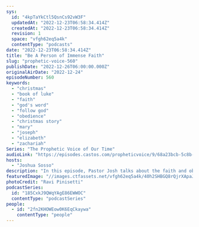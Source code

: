 ```yaml
---
sys:
  id: "4kpTaYkCtl5QsnCs92vW3F"
  updatedAt: "2022-12-23T06:58:34.414Z"
  createdAt: "2022-12-23T06:58:34.414Z"
  revision: 1
  space: "vfgh62eq5a4k"
  contentType: "podcasts"
date: "2022-12-23T06:58:34.414Z"
title: "Be A Person of Immense Faith"
slug: "prophetic-voice-560"
publishDate: "2022-12-26T06:00:00.000Z"
originalAirDate: "2022-12-24"
episodeNumber: 560
keywords:
  - "christmas"
  - "book of luke"
  - "faith"
  - "god's word"
  - "follow god"
  - "obedience"
  - "christmas story"
  - "mary"
  - "joseph"
  - "elizabeth"
  - "zachariah"
Series: "The Prophetic Voice of Our Time"
audioLink: "https://episodes.castos.com/propheticvoice/9/68a23bcb-5c8b-4aa9-be09-70175f9ec903/12-24-25-22-The-Prophetic-Voice-of-our-Time-mixdown-.mp3"
hosts:
  - "Joshua Sosso"
description: "In this episode, Pastor Josh talks about the faith and obedience that led to the birth of our savior, Jesus Christ. For great, supernatural things to happen, we must be people of immense faith. That means following God, even when it goes against what makes sense to us, what is expected of us, and what we might fear others will say. It is through this faith and obedience that great things will come."
featuredImage: "//images.ctfassets.net/vfgh62eq5a4k/40h2SHBGQ8rQjrXApaJySj/67b122a7cd7fad5bce3975bd8484afd9/ravi-pinisetti-1zikZJVXSfA-unsplash__1_.jpg"
photoCredit: "Ravi Pinisetti"
podcastSeries:
  id: "185CxkJ9QWqYAgE86EWWOC"
  contentType: "podcastSeries"
people:
  - id: "2fn2KHOWEow0K6EqCkaywa"
    contentType: "people"
---
```

